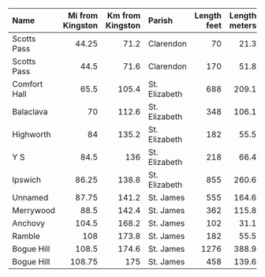 | Name         |   Mi from Kingston |   Km from Kingston | Parish        |   Length feet |   Length meters |
|:-------------|-------------------:|-------------------:|:--------------|--------------:|----------------:|
| Scotts Pass  |              44.25 |               71.2 | Clarendon     |            70 |            21.3 |
| Scotts Pass  |              44.5  |               71.6 | Clarendon     |           170 |            51.8 |
| Comfort Hall |              65.5  |              105.4 | St. Elizabeth |           688 |           209.1 |
| Balaclava    |              70    |              112.6 | St. Elizabeth |           348 |           106.1 |
| Highworth    |              84    |              135.2 | St. Elizabeth |           182 |            55.5 |
| Y S          |              84.5  |              136   | St. Elizabeth |           218 |            66.4 |
| Ipswich      |              86.25 |              138.8 | St. Elizabeth |           855 |           260.6 |
| Unnamed      |              87.75 |              141.2 | St. James     |           555 |           164.6 |
| Merrywood    |              88.5  |              142.4 | St. James     |           362 |           115.8 |
| Anchovy      |             104.5  |              168.2 | St. James     |           102 |            31.1 |
| Ramble       |             108    |              173.8 | St. James     |           182 |            55.5 |
| Bogue Hill   |             108.5  |              174.6 | St. James     |          1276 |           388.9 |
| Bogue Hill   |             108.75 |              175   | St. James     |           458 |           139.6 |
